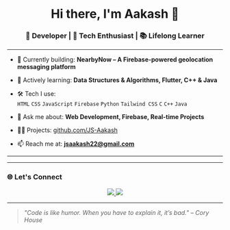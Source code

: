 <h1 align="center">Hi there, I'm Aakash 👋</h1>
<h3 align="center">🚀 Developer | 🔬 Tech Enthusiast | 📚 Lifelong Learner</h3>

---

- 🔭 Currently building: **NearbyNow – A Firebase-powered geolocation messaging platform**
- 🌱 Actively learning: **Data Structures & Algorithms, Flutter, C++ & Java**
- 🛠️ Tech I use:  
  `HTML` `CSS` `JavaScript` `Firebase` `Python` `Tailwind CSS` `C` `C++` `Java`

- 💬 Ask me about: **Web Development, Firebase, Real-time Projects**
- 👨‍💻 Projects: [github.com/JS-Aakash](https://github.com/JS-Aakash)
- 📫 Reach me at: **jsaakash22@gmail.com**

---
<!--
### 🧠 LeetCode Stats
<p align="center">
  <img src="https://leetcard.jacoblin.cool/JS_Aakash?theme=dark&font=Source%20Code%20Pro&ext=contest" />
</p> -->

---

### 🌐 Let's Connect
<p align="center">
  <a href="https://linkedin.com/in/js-aakash" target="_blank">
    <img src="https://img.shields.io/badge/-LinkedIn-blue?logo=linkedin&style=flat" />
  </a>
  <a href="mailto:jsaakash22@gmail.com">
    <img src="https://img.shields.io/badge/-Email-red?logo=gmail&style=flat" />
  </a>
</p>

---

> *"Code is like humor. When you have to explain it, it’s bad." – Cory House*
